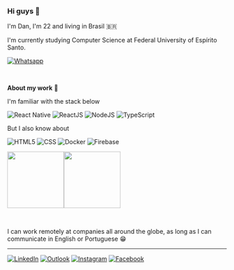 ### Hi guys 👋

I'm Dan, I'm 22 and living in Brasil 🇧🇷

I'm currently studying Computer Science at Federal University of Espírito Santo.

[![Whatsapp](https://img.shields.io/badge/Talk_to_me-333333?style=flat&logo=Whatsapp)](https://wa.me/55028999728865) 

</br>

**About my work** 🚀 

I'm familiar with the stack below

![React Native](https://img.shields.io/badge/-React_Native-333333?style=flat&logo=react)
![ReactJS](https://img.shields.io/badge/-ReactJS-333333?style=flat&logo=react)
![NodeJS](https://img.shields.io/badge/NodeJS-333333?style=flat&logo=)
![TypeScript](https://img.shields.io/badge/TypeScript-333333?style=flat&logo=TypeScript)

But I also know about

![HTML5](https://img.shields.io/badge/-HTML5-333333?style=flat&logo=HTML5)
![CSS](https://img.shields.io/badge/-CSS-333333?style=flat&logo=CSS3&logoColor=1572B6)
![Docker](https://img.shields.io/badge/Docker-333333?style=flat&logo=Docker)
![Firebase](https://img.shields.io/badge/Firebase-333333?style=flat&logo=firebase)

<img align="" height='130px' src="https://github-readme-stats.vercel.app/api?username=Danilo-Js&hide_title=true&show_icons=true&include_all_commits=true&line_height=21&bg_color=0,EC6C6C,FFD479,FFFC79,73FA79&theme=graywhite" /><img align="" height='130px' src="https://github-readme-stats.vercel.app/api/top-langs/?username=Danilo-Js&hide_title=true&layout=compact&bg_color=0,73FA79,73FDFF,D783FF&theme=graywhite" />

</br>

I can work remotely at companies all around the globe, as long as I can communicate in English or Portuguese :grin:

---
[![LinkedIn](https://cdn1.iconfinder.com/data/icons/logotypes/32/square-linkedin-32.png)](https://www.linkedin.com/in/danilo-js/) [![Outlook](https://cdn4.iconfinder.com/data/icons/logos-and-brands/512/243_Outlook_logo-32.png)](mailto:danilojldeo@hotmail.com) [![Instagram](https://cdn3.iconfinder.com/data/icons/social-network-30/512/social-03-32.png)](https://www.instagram.com/dan_jsl/) [![Facebook](https://cdn3.iconfinder.com/data/icons/free-social-icons/67/Untitled-16-32.png)](https://www.facebook.com/danilolima066)


